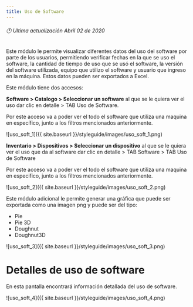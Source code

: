 ```yaml
---
title: Uso de Software
---
```

###### 🕐 Ultima actualización Abril 02 de 2020


Este módulo le permite visualizar diferentes datos del uso del software por parte de los usuarios, permitiendo verificar fechas en la que se uso el software, la cantidad de tiempo de uso que se usó el software, la versión del software utilizada, equipo que utilizo el software y usuario que ingreso en la máquina. Estos datos pueden ser exportados a Excel.

Este módulo tiene dos accesos:

**Software > Catalogo > Seleccionar un software** al que se le quiera ver el uso dar clic en detalle > TAB Uso de Software.

Por este acceso va a poder ver el todo el software que utiliza una maquina en específico, junto a los filtros mencionados anteriormente.


![uso_soft_1]({{ site.baseurl }}/styleguide/images/uso_soft_1.png)


**Inventario > Dispositivos > Seleccionar un dispositivo** al que se le quiera ver el uso que da al software dar clic en detalle > TAB Software > TAB Uso de Software

Por este acceso va a poder ver el todo el software que utiliza una maquina en especifico, junto a los filtros mencionados anteriormente.

![uso_soft_2]({{ site.baseurl }}/styleguide/images/uso_soft_2.png)


Este módulo adicional le permite generar una gráfica que puede ser exportada como una imagen png y puede ser del tipo:


- Pie
- Pie 3D
- Doughnut
- Doughnut3D

![uso_soft_3]({{ site.baseurl }}/styleguide/images/uso_soft_3.png)


# Detalles de uso de software

En esta pantalla encontrará información detallada del uso de software.

![uso_soft_4]({{ site.baseurl }}/styleguide/images/uso_soft_4.png)
